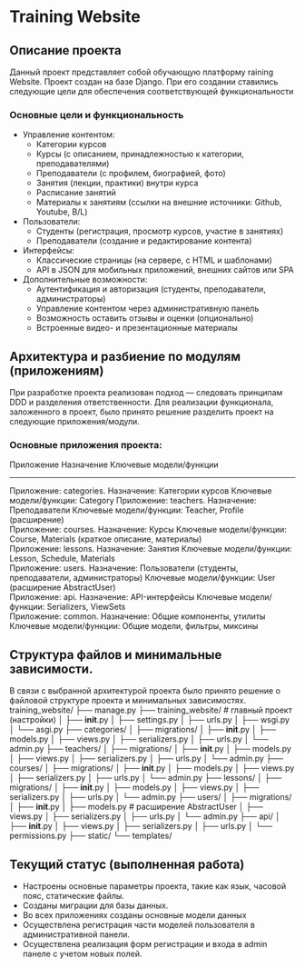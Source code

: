 # Training Website

## Описание проекта

Данный проект представляет собой обучающую платформу raining Website. Проект создан на базе Django.
При его создании ставились следующие цели для обеспечения соответствующей функциональности
### Основные цели и функциональность
- Управление контентом:
  - Категории курсов
  - Курсы (с описанием, принадлежностью к категории, преподавателями)
  - Преподаватели (с профилем, биографией, фото)
  - Занятия (лекции, практики) внутри курса
  - Расписание занятий
  - Материалы к занятиям (ссылки на внешние источники: Github, Youtube, B/L)
- Пользователи:
  - Студенты (регистрация, просмотр курсов, участие в занятиях)
  - Преподаватели (создание и редактирование контента)
- Интерфейсы:
  - Классические страницы (на сервере, с HTML и шаблонами)
  - API в JSON для мобильных приложений, внешних сайтов или SPA
- Дополнительные возможности:
  - Аутентификация и авторизация (студенты, преподаватели, администраторы)
  - Управление контентом через административную панель
  - Возможность оставить отзывы и оценки (опционально)
  - Встроенные видео- и презентационные материалы

## Архитектура и разбиение по модулям (приложениям)
При разработке проекта реализован подход — следовать принципам DDD и разделения ответственности.
Для реализации функционала, заложенного в проект, было принято решение разделить проект на следующие приложения/модули.
### Основные приложения проекта:
  Приложение                Назначение                              Ключевые модели/функции  
 -------------- -------------- ------------------------- 
  Приложение: categories.   Назначение: Категории курсов            Ключевые модели/функции: Category 
  Приложение: teachers.     Назначение: Преподаватели               Ключевые модели/функции: Teacher, Profile (расширение)  
  Приложение: courses.      Назначение: Курсы                       Ключевые модели/функции: Course, Materials (краткое описание, материалы)  
  Приложение: lessons.      Назначение: Занятия                     Ключевые модели/функции: Lesson, Schedule, Materials  
  Приложение: users.        Назначение: Пользователи (студенты, преподаватели, администраторы)   Ключевые модели/функции: User (расширение AbstractUser)  
  Приложение: api.          Назначение: API-интерфейсы              Ключевые модели/функции: Serializers, ViewSets  
  Приложение: common.       Назначение: Общие компоненты, утилиты   Ключевые модели/функции: Общие модели, фильтры, миксины  

## Структура файлов и минимальные зависимости.
В связи с выбранной архитектурой проекта было принято решение о файловой структуре проекта и минимальных зависимостях.
training_website/
├── manage.py
├── training_website/  # главный проект (настройки)
│   ├── __init__.py
│   ├── settings.py
│   ├── urls.py
│   ├── wsgi.py
│   └── asgi.py
├── categories/
│   ├── migrations/
│   ├── __init__.py
│   ├── models.py
│   ├── views.py
│   ├── serializers.py
│   ├── urls.py
│   └── admin.py
├── teachers/
│   ├── migrations/
│   ├── __init__.py
│   ├── models.py
│   ├── views.py
│   ├── serializers.py
│   ├── urls.py
│   └── admin.py
├── courses/
│   ├── migrations/
│   ├── __init__.py
│   ├── models.py
│   ├── views.py
│   ├── serializers.py
│   ├── urls.py
│   └── admin.py
├── lessons/
│   ├── migrations/
│   ├── __init__.py
│   ├── models.py
│   ├── views.py
│   ├── serializers.py
│   ├── urls.py
│   └── admin.py
├── users/
│   ├── migrations/
│   ├── __init__.py
│   ├── models.py  # расширение AbstractUser
│   ├── views.py
│   ├── serializers.py
│   ├── urls.py
│   └── admin.py
├── api/
│   ├── __init__.py
│   ├── views.py
│   ├── serializers.py
│   ├── urls.py
│   └── permissions.py
├── static/
└── templates/

## Текущий статус (выполненная работа)

- Настроены основные параметры проекта, такие как язык, часовой пояс, статические файлы.
- Созданы миграции для базы данных.
- Во всех приложениях созданы основные модели данных
- Осуществлена регистрация части моделей пользователя в административной панели.
- Осуществлена реализация форм регистрации и входа в admin панеле с учетом новых полей.

